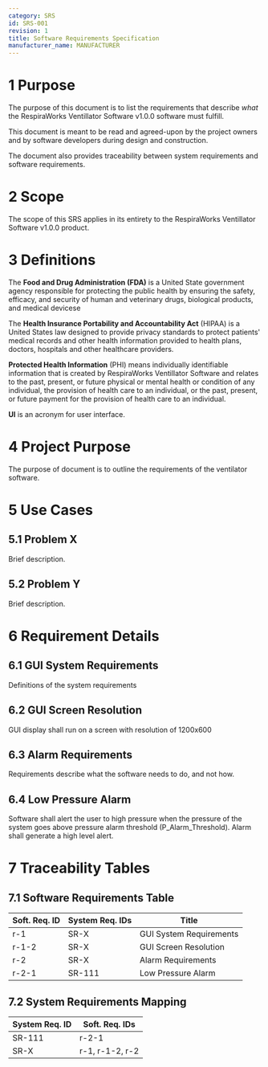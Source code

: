 ```yaml
---
category: SRS
id: SRS-001
revision: 1
title: Software Requirements Specification
manufacturer_name: MANUFACTURER
---
```


# 1 Purpose

The purpose of this document is to list the requirements that describe *what* the RespiraWorks Ventillator Software v1.0.0 software must fulfill.

This document is meant to be read and agreed-upon by the project owners and by software developers during design and construction.

The document also provides traceability between system requirements and software requirements.

# 2 Scope

The scope of this SRS applies in its entirety to the RespiraWorks Ventillator Software v1.0.0 product.

# 3 Definitions

The **Food and Drug Administration (FDA)** is a United State government agency responsible for protecting the public health by ensuring the safety, efficacy, and security of human and veterinary drugs, biological products, and medical devicese

The **Health Insurance Portability and Accountability Act** (HIPAA) is a United States law designed to provide privacy standards to protect patients' medical records and other health information provided to health plans, doctors, hospitals and other healthcare providers.

**Protected Health Information** (PHI) means individually identifiable information that is created by RespiraWorks Ventillator Software and relates to the past, present, or future physical or mental health or condition of any individual, the provision of health care to an individual, or the past, present, or future payment for the provision of health care to an individual.

**UI** is an acronym for user interface.

# 4 Project Purpose

The purpose of document is to outline the requirements of the ventilator software.


# 5 Use Cases

## 5.1 Problem X

Brief description.

## 5.2 Problem Y

Brief description.

# 6 Requirement Details

## 6.1 GUI System Requirements

Definitions of the system requirements

## 6.2 GUI Screen Resolution

GUI display shall run on a screen with resolution of 1200x600

## 6.3 Alarm Requirements

Requirements describe what the software needs to do, and not how.

## 6.4 Low Pressure Alarm

Software shall alert the user to high pressure when the pressure of the system goes above pressure alarm threshold (P_Alarm_Threshold).  Alarm shall generate a high level alert.


# 7 Traceability Tables

## 7.1 Software Requirements Table

| Soft. Req. ID | System Req. IDs | Title |
| --- | --- | --- |
| r-1 | SR-X | GUI System Requirements |
| r-1-2 | SR-X | GUI Screen Resolution |
| r-2 | SR-X | Alarm Requirements |
| r-2-1 | SR-111 | Low Pressure Alarm |

## 7.2 System Requirements Mapping

| System Req. ID | Soft. Req. IDs |
| --- | --- |
| SR-111 | r-2-1 |
| SR-X | r-1, r-1-2, r-2 |
